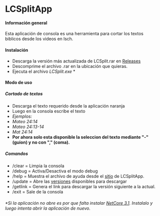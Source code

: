 # **LCSplitApp**
#### **Información general**
Esta aplicación de consola es una herramienta para cortar los textos biblicos desde los videos en lsch.
#### **Instalación**
- Descarga la versión más actualizada de LCSplit.rar en [Releases](https://github.com/istvian/LCSplitApp/releases)
- Descomprime el archivo .rar en la ubicación que quieras.
- Ejecuta el archivo _LCSplit.exe_ *

#### **Modo de uso**
##### Cortado de textos
- Descarga el texto requerido desde la aplicación naranja
- Luego en la consola escribe el texto
- _Ejemplos:_
- _Mateo 24:14_
- _Mateo 24:13-14_
- _Mat 24:14_
- **Por ahora solo esta disponible la seleccion del texto mediante "-" (guion) y no con "," (coma).**

##### Comandos
- /clear = Limpia la consola
- /debug = Activa/Desactiva el modo debug
- /help = Muestra el archivo de ayuda desde el [sitio](https://github.com/istvian/LCSplitApp) de LCSplitApp.
- /update = Abre las [versiones](https://github.com/istvian/LCSplitApp/releases) disponibles para descargar
- /getlink = Genera el link para descargar la versión siguiente a la actual.
- /exit = Sale de la consola

###### _*Si la aplicación no abre es por que falta instalar [NetCore 3.1](https://dotnet.microsoft.com/download/dotnet-core/thank-you/runtime-3.1.10-windows-x64-installer). Instalalo y luego intenta abrir la aplicación de nuevo._

